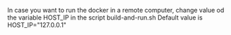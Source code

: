 In case you want to run the docker in a remote computer, change value od the variable HOST_IP in the script build-and-run.sh
Default value is HOST_IP="127.0.0.1"
